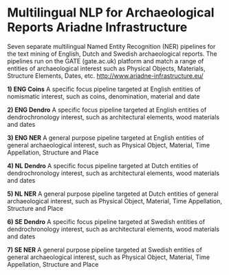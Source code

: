 # Multilingual NLP for Archaeological Reports Ariadne Infrastructure
Seven separate multilingual Named Entity Recognition (NER) pipelines for the text mining of English, Dutch and Swedish archaeological reports. The pipelines run on the GATE (gate.ac.uk) platform and match a range of entities of archaeological interest such as Physical Objects, Materials, Structure Elements, Dates, etc.
 http://www.ariadne-infrastructure.eu/

**1) ENG Coins**
   A specific focus pipeline targeted at English entities of nomismatic interest, such as coins, denomination, material and date
   
**2) ENG Dendro**
   A specific focus pipeline targeted at English entities of dendrochronology interest, such as architectural elements, wood materials and dates 
   
**3) ENG NER**
   A general purpose pipeline targeted at English entities of general archaeological interest, such as Physical Object, Material, Time Appellation, Structure and Place 
   
**4) NL Dendro**
    A specific focus pipeline targeted at Dutch entities of dendrochronology interest, such as architectural elements, wood materials and dates
    
**5) NL NER**
   A general purpose pipeline targeted at Dutch entities of general archaeological interest, such as Physical Object, Material, Time Appellation, Structure and Place 
   
**6) SE Dendro**
    A specific focus pipeline targeted at Swedish entities of dendrochronology interest, such as architectural elements, wood materials and dates
    
**7) SE NER**
   A general purpose pipeline targeted at Swedish entities of general archaeological interest, such as Physical Object, Material, Time Appellation, Structure and Place 
